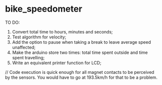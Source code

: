bike_speedometer
============

TO DO:

1. Convert total time to hours, minutes and seconds;
2. Test algorithm for velocity;
3. Add the option to pause when taking a break to leave average speed unaffected;
4. Make the arduino store two times: total time spent outside and time spent travelling;
5. Write an equivalent printer function for LCD;


//
Code execution is quick enough for all magnet contacts to be perceived by the sensors. You would have to go at
193.5km/h for that to be a problem.
